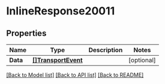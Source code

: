 # InlineResponse20011

## Properties

Name | Type | Description | Notes
------------ | ------------- | ------------- | -------------
**Data** | [**[]TransportEvent**](transport_event.md) |  | [optional] 

[[Back to Model list]](../README.md#documentation-for-models) [[Back to API list]](../README.md#documentation-for-api-endpoints) [[Back to README]](../README.md)


